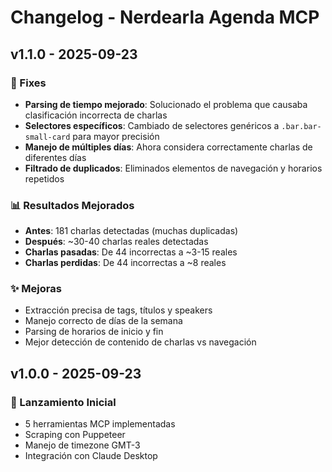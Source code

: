 # Changelog - Nerdearla Agenda MCP

## v1.1.0 - 2025-09-23

### 🐛 Fixes

-   **Parsing de tiempo mejorado**: Solucionado el problema que causaba clasificación incorrecta de charlas
-   **Selectores específicos**: Cambiado de selectores genéricos a `.bar.bar-small-card` para mayor precisión
-   **Manejo de múltiples días**: Ahora considera correctamente charlas de diferentes días
-   **Filtrado de duplicados**: Eliminados elementos de navegación y horarios repetidos

### 📊 Resultados Mejorados

-   **Antes**: 181 charlas detectadas (muchas duplicadas)
-   **Después**: ~30-40 charlas reales detectadas
-   **Charlas pasadas**: De 44 incorrectas a ~3-15 reales
-   **Charlas perdidas**: De 44 incorrectas a ~8 reales

### ✨ Mejoras

-   Extracción precisa de tags, títulos y speakers
-   Manejo correcto de días de la semana
-   Parsing de horarios de inicio y fin
-   Mejor detección de contenido de charlas vs navegación

## v1.0.0 - 2025-09-23

### 🎉 Lanzamiento Inicial

-   5 herramientas MCP implementadas
-   Scraping con Puppeteer
-   Manejo de timezone GMT-3
-   Integración con Claude Desktop
